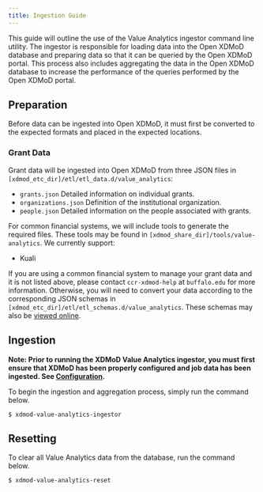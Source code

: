 ```yaml
---
title: Ingestion Guide
---
```


This guide will outline the use of the Value Analytics ingestor command line
utility.  The ingestor is responsible for loading data into the Open XDMoD
database and preparing data so that it can be queried by the Open XDMoD portal.
This process also includes aggregating the data in the Open XDMoD database to
increase the performance of the queries performed by the Open XDMoD portal.

## Preparation

Before data can be ingested into Open XDMoD, it must first be converted to
the expected formats and placed in the expected locations.

### Grant Data

Grant data will be ingested into Open XDMoD from three JSON files in
`[xdmod_etc_dir]/etl/etl_data.d/value_analytics`:

- `grants.json` Detailed information on individual grants.
- `organizations.json` Definition of the institutional organization.
- `people.json` Detailed information on the people associated with grants.

For common financial systems, we will include tools to generate the
required files. These tools may be found in
`[xdmod_share_dir]/tools/value-analytics`. We currently support:

- Kuali

If you are using a common financial system to manage your grant data and it is
not listed above, please contact `ccr-xdmod-help` at `buffalo.edu` for more
information. Otherwise, you will need to convert your data according to the
corresponding JSON schemas in
`[xdmod_etc_dir]/etl/etl_schemas.d/value_analytics`. These schemas may also
be [viewed online](https://github.com/ubccr/xdmod-value-analytics/tree/master/configuration/etl/etl_schemas.d/value_analytics).

## Ingestion

**Note: Prior to running the XDMoD Value Analytics ingestor, you must first ensure that
XDMoD has been properly configured and job data has been ingested. See
[Configuration](configuration.html).**

To begin the ingestion and aggregation process, simply run the command below.

```
$ xdmod-value-analytics-ingestor
```

## Resetting

To clear all Value Analytics data from the database, run the command below.

```
$ xdmod-value-analytics-reset
```
